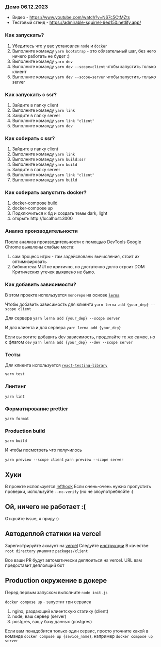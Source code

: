### Демо 06.12.2023

- Видео - https://www.youtube.com/watch?v=N67c5CtMZts
- Тестовый стенд - https://admirable-squirrel-6ed150.netlify.app/

### Как запускать?

1. Убедитесь что у вас установлен `node` и `docker`
2. Выполните команду `yarn bootstrap` - это обязательный шаг, без него ничего работать не будет :)
3. Выполните команду `yarn dev`
4. Выполните команду `yarn dev --scope=client` чтобы запустить только клиент
5. Выполните команду `yarn dev --scope=server` чтобы запустить только server

### Как запускать с ssr?

1. Зайдите в папку client
2. Выполните команду `yarn link`
3. Зайдите в папку server
4. Выполните команду `yarn link "client"`
5. Выполните команду `yarn dev`

### Как собирать с ssr?

1. Зайдите в папку client
2. Выполните команду `yarn link`
3. Выполните команду `yarn build:ssr`
4. Выполните команду `yarn build`
5. Зайдите в папку server 
6. Выполните команду `yarn link "client"`
7. Выполните команду `yarn build`

### Как собирать запустить docker?

1. docker-compose build
2. docker-compose up
3. Подключиться к бд и создать темы dark, light
4. открыть http://localhost:3000


### Анализ производительности
После анализа производительности с помощью DevTools Google Chrome выявлены слабые места:
1. сам процесс игры - там задейсвованы вычисления, стоит их оптимизировать
2. библиотека MUI не критично, но достаточно долго строит DOM
Критических утечек выявлено не было.

### Как добавить зависимости?

В этом проекте используется `monorepo` на основе [`lerna`](https://github.com/lerna/lerna)

Чтобы добавить зависимость для клиента
`yarn lerna add {your_dep} --scope client`

Для сервера
`yarn lerna add {your_dep} --scope server`

И для клиента и для сервера
`yarn lerna add {your_dep}`

Если вы хотите добавить dev зависимость, проделайте то же самое, но с флагом `dev`
`yarn lerna add {your_dep} --dev --scope server`

### Тесты

Для клиента используется [`react-testing-library`](https://testing-library.com/docs/react-testing-library/intro/)

`yarn test`

### Линтинг

`yarn lint`

### Форматирование prettier

`yarn format`

### Production build

`yarn build`

И чтобы посмотреть что получилось

`yarn preview --scope client`
`yarn preview --scope server`

## Хуки

В проекте используется [lefthook](https://github.com/evilmartians/lefthook)
Если очень-очень нужно пропустить проверки, используйте `--no-verify` (но не злоупотребляйте :)

## Ой, ничего не работает :(

Откройте issue, я приду :)

## Автодеплой статики на vercel

Зарегистрируйте аккаунт на [vercel](https://vercel.com/)
Следуйте [инструкции](https://vitejs.dev/guide/static-deploy.html#vercel-for-git)
В качестве `root directory` укажите `packages/client`

Все ваши PR будут автоматически деплоиться на vercel. URL вам предоставит деплоящий бот

## Production окружение в докере

Перед первым запуском выполните `node init.js`

`docker compose up` - запустит три сервиса

1. nginx, раздающий клиентскую статику (client)
2. node, ваш сервер (server)
3. postgres, вашу базу данных (postgres)

Если вам понадобится только один сервис, просто уточните какой в команде
`docker compose up {sevice_name}`, например `docker compose up server`
